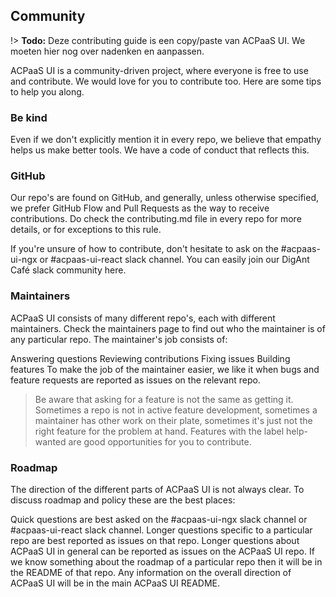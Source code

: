 ## Community

!> **Todo:** Deze contributing guide is een copy/paste van ACPaaS UI. We moeten hier nog over nadenken en aanpassen.

ACPaaS UI is a community-driven project, where everyone is free to use and contribute. We would love for you to contribute too. Here are some tips to help you along.

### Be kind

Even if we don't explicitly mention it in every repo, we believe that empathy helps us make better tools. We have a code of conduct that reflects this.

### GitHub

Our repo's are found on GitHub, and generally, unless otherwise specified, we prefer GitHub Flow and Pull Requests as the way to receive contributions. Do check the contributing.md file in every repo for more details, or for exceptions to this rule.

If you're unsure of how to contribute, don't hesitate to ask on the #acpaas-ui-ngx or #acpaas-ui-react slack channel. You can easily join our DigAnt Café slack community here.

### Maintainers

ACPaaS UI consists of many different repo's, each with different maintainers. Check the maintainers page to find out who the maintainer is of any particular repo. The maintainer's job consists of:

Answering questions
Reviewing contributions
Fixing issues
Building features
To make the job of the maintainer easier, we like it when bugs and feature requests are reported as issues on the relevant repo.

> Be aware that asking for a feature is not the same as getting it. Sometimes a repo is not in active feature development, sometimes a maintainer has other work on their plate, sometimes it's just not the right feature for the problem at hand. Features with the label help-wanted are good opportunities for you to contribute.

### Roadmap

The direction of the different parts of ACPaaS UI is not always clear. To discuss roadmap and policy these are the best places:

Quick questions are best asked on the #acpaas-ui-ngx slack channel or #acpaas-ui-react slack channel.
Longer questions specific to a particular repo are best reported as issues on that repo.
Longer questions about ACPaaS UI in general can be reported as issues on the ACPaaS UI repo.
If we know something about the roadmap of a particular repo then it will be in the README of that repo. Any information on the overall direction of ACPaaS UI will be in the main ACPaaS UI README.